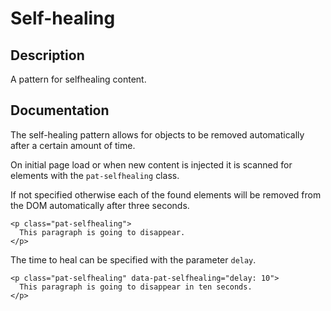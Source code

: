 # Self-healing

## Description
A pattern for selfhealing content.

## Documentation

The self-healing pattern allows for objects to be removed automatically after a certain amount of time.

On initial page load or when new content is injected it is scanned for elements with the `pat-selfhealing` class.

If not specified otherwise each of the found elements will be removed from the DOM automatically after three seconds.

    <p class="pat-selfhealing">
      This paragraph is going to disappear.
    </p>

The time to heal can be specified with the parameter `delay`.

    <p class="pat-selfhealing" data-pat-selfhealing="delay: 10">
      This paragraph is going to disappear in ten seconds.
    </p>


